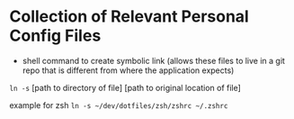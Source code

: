 # Collection of Relevant Personal Config Files

- shell command to create symbolic link (allows these files to live in a git repo that is different from where the application expects)

`ln -s` [path to directory of file] [path to original location of file]

example for zsh `ln -s ~/dev/dotfiles/zsh/zshrc ~/.zshrc`